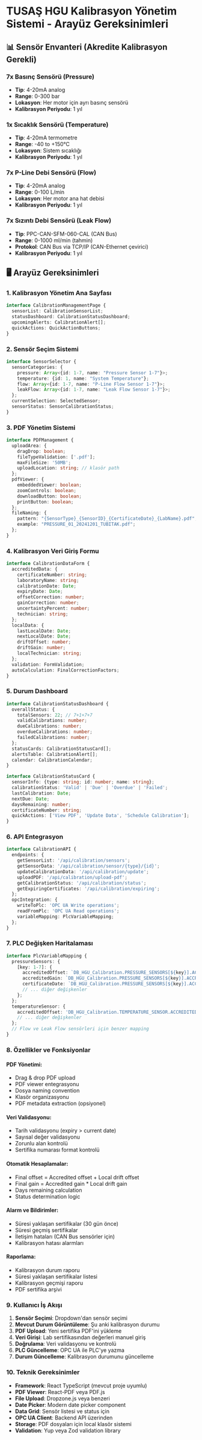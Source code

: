 # TUSAŞ HGU Kalibrasyon Yönetim Sistemi - Arayüz Gereksinimleri

## 📊 Sensör Envanteri (Akredite Kalibrasyon Gerekli)

### **7x Basınç Sensörü (Pressure)**
- **Tip**: 4-20mA analog
- **Range**: 0-300 bar
- **Lokasyon**: Her motor için ayrı basınç sensörü
- **Kalibrasyon Periyodu**: 1 yıl

### **1x Sıcaklık Sensörü (Temperature)**
- **Tip**: 4-20mA termometre
- **Range**: -40 to +150°C
- **Lokasyon**: Sistem sıcaklığı
- **Kalibrasyon Periyodu**: 1 yıl

### **7x P-Line Debi Sensörü (Flow)**
- **Tip**: 4-20mA analog
- **Range**: 0-100 L/min
- **Lokasyon**: Her motor ana hat debisi
- **Kalibrasyon Periyodu**: 1 yıl

### **7x Sızıntı Debi Sensörü (Leak Flow)**
- **Tip**: PPC-CAN-SFM-060-CAL (CAN Bus)
- **Range**: 0-1000 ml/min (tahmin)
- **Protokol**: CAN Bus via TCP/IP (CAN-Ethernet çevirici)
- **Kalibrasyon Periyodu**: 1 yıl

## 🖥️ Arayüz Gereksinimleri

### **1. Kalibrasyon Yönetim Ana Sayfası**
```typescript
interface CalibrationManagementPage {
  sensorList: CalibrationSensorList;
  statusDashboard: CalibrationStatusDashboard;
  upcomingAlerts: CalibrationAlert[];
  quickActions: QuickActionButtons;
}
```

### **2. Sensör Seçim Sistemi**
```typescript
interface SensorSelector {
  sensorCategories: {
    pressure: Array<{id: 1-7, name: "Pressure Sensor 1-7"}>;
    temperature: {id: 1, name: "System Temperature"};
    flow: Array<{id: 1-7, name: "P-Line Flow Sensor 1-7"}>;
    leakFlow: Array<{id: 1-7, name: "Leak Flow Sensor 1-7"}>;
  };
  currentSelection: SelectedSensor;
  sensorStatus: SensorCalibrationStatus;
}
```

### **3. PDF Yönetim Sistemi**
```typescript
interface PDFManagement {
  uploadArea: {
    dragDrop: boolean;
    fileTypeValidation: ['.pdf'];
    maxFileSize: '50MB';
    uploadLocation: string; // klasör path
  };
  pdfViewer: {
    embeddedViewer: boolean;
    zoomControls: boolean;
    downloadButton: boolean;
    printButton: boolean;
  };
  fileNaming: {
    pattern: "{SensorType}_{SensorID}_{CertificateDate}_{LabName}.pdf";
    example: "PRESSURE_01_20241201_TUBITAK.pdf";
  };
}
```

### **4. Kalibrasyon Veri Giriş Formu**
```typescript
interface CalibrationDataForm {
  accreditedData: {
    certificateNumber: string;
    laboratoryName: string;
    calibrationDate: Date;
    expiryDate: Date;
    offsetCorrection: number;
    gainCorrection: number;
    uncertaintyPercent: number;
    technician: string;
  };
  localData: {
    lastLocalDate: Date;
    nextLocalDate: Date;
    driftOffset: number;
    driftGain: number;
    localTechnician: string;
  };
  validation: FormValidation;
  autoCalculation: FinalCorrectionFactors;
}
```

### **5. Durum Dashboard**
```typescript
interface CalibrationStatusDashboard {
  overallStatus: {
    totalSensors: 22; // 7+1+7+7
    validCalibrations: number;
    dueCalibrations: number;
    overdueCalibrations: number;
    failedCalibrations: number;
  };
  statusCards: CalibrationStatusCard[];
  alertsTable: CalibrationAlert[];
  calendar: CalibrationCalendar;
}

interface CalibrationStatusCard {
  sensorInfo: {type: string; id: number; name: string};
  calibrationStatus: 'Valid' | 'Due' | 'Overdue' | 'Failed';
  lastCalibration: Date;
  nextDue: Date;
  daysRemaining: number;
  certificateNumber: string;
  quickActions: ['View PDF', 'Update Data', 'Schedule Calibration'];
}
```

### **6. API Entegrasyon**
```typescript
interface CalibrationAPI {
  endpoints: {
    getSensorList: '/api/calibration/sensors';
    getSensorData: '/api/calibration/sensor/{type}/{id}';
    updateCalibrationData: '/api/calibration/update';
    uploadPDF: '/api/calibration/upload-pdf';
    getCalibrationStatus: '/api/calibration/status';
    getExpiringCertificates: '/api/calibration/expiring';
  };
  opcIntegration: {
    writeToPlc: 'OPC UA Write operations';
    readFromPlc: 'OPC UA Read operations';
    variableMapping: PlcVariableMapping;
  };
}
```

### **7. PLC Değişken Haritalaması**
```typescript
interface PlcVariableMapping {
  pressureSensors: {
    [key: 1-7]: {
      accreditedOffset: `DB_HGU_Calibration.PRESSURE_SENSORS[${key}].ACCREDITED_OFFSET`;
      accreditedGain: `DB_HGU_Calibration.PRESSURE_SENSORS[${key}].ACCREDITED_GAIN`;
      certificateDate: `DB_HGU_Calibration.PRESSURE_SENSORS[${key}].ACCREDITED_DATE`;
      // ... diğer değişkenler
    };
  };
  temperatureSensor: {
    accreditedOffset: 'DB_HGU_Calibration.TEMPERATURE_SENSOR.ACCREDITED_OFFSET';
    // ... diğer değişkenler
  };
  // Flow ve Leak Flow sensörleri için benzer mapping
}
```

### **8. Özellikler ve Fonksiyonlar**

#### **PDF Yönetimi:**
- Drag & drop PDF upload
- PDF viewer entegrasyonu
- Dosya naming convention
- Klasör organizasyonu
- PDF metadata extraction (opsiyonel)

#### **Veri Validasyonu:**
- Tarih validasyonu (expiry > current date)
- Sayısal değer validasyonu
- Zorunlu alan kontrolü
- Sertifika numarası format kontrolü

#### **Otomatik Hesaplamalar:**
- Final offset = Accredited offset + Local drift offset
- Final gain = Accredited gain * Local drift gain
- Days remaining calculation
- Status determination logic

#### **Alarm ve Bildirimler:**
- Süresi yaklaşan sertifikalar (30 gün önce)
- Süresi geçmiş sertifikalar
- İletişim hataları (CAN Bus sensörler için)
- Kalibrasyon hatası alarmları

#### **Raporlama:**
- Kalibrasyon durum raporu
- Süresi yaklaşan sertifikalar listesi
- Kalibrasyon geçmişi raporu
- PDF sertifika arşivi

### **9. Kullanıcı İş Akışı**
1. **Sensör Seçimi**: Dropdown'dan sensör seçimi
2. **Mevcut Durum Görüntüleme**: Şu anki kalibrasyon durumu
3. **PDF Upload**: Yeni sertifika PDF'ini yükleme
4. **Veri Girişi**: Lab sertifikasından değerleri manuel giriş
5. **Doğrulama**: Veri validasyonu ve kontrolü
6. **PLC Güncelleme**: OPC UA ile PLC'ye yazma
7. **Durum Güncelleme**: Kalibrasyon durumunu güncelleme

### **10. Teknik Gereksinimler**
- **Framework**: React TypeScript (mevcut proje uyumlu)
- **PDF Viewer**: React-PDF veya PDF.js
- **File Upload**: Dropzone.js veya benzeri
- **Date Picker**: Modern date picker component
- **Data Grid**: Sensör listesi ve status için
- **OPC UA Client**: Backend API üzerinden
- **Storage**: PDF dosyaları için local klasör sistemi
- **Validation**: Yup veya Zod validation library